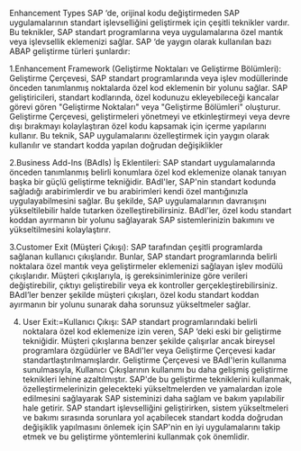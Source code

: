 Enhancement Types
SAP ‘de, orijinal kodu değiştirmeden SAP uygulamalarının standart işlevselliğini geliştirmek için çeşitli teknikler vardır. Bu teknikler, SAP standart programlarına veya uygulamalarına özel mantık veya işlevsellik eklemenizi sağlar. SAP ‘de yaygın olarak kullanılan bazı ABAP geliştirme türleri şunlardır: 

1.Enhancement Framework (Geliştirme Noktaları ve Geliştirme Bölümleri): Geliştirme Çerçevesi, SAP standart programlarında veya işlev modüllerinde önceden tanımlanmış noktalarda özel kod eklemenin bir yolunu sağlar. SAP geliştiricileri, standart kodlarında, özel kodunuzu ekleyebileceği kancalar görevi gören "Geliştirme Noktaları" veya "Geliştirme Bölümleri" oluşturur. Geliştirme Çerçevesi, geliştirmeleri yönetmeyi ve etkinleştirmeyi veya devre dışı bırakmayı kolaylaştıran özel kodu kapsamak için içerme yapılarını kullanır. Bu teknik, SAP uygulamalarını özelleştirmek için yaygın olarak kullanılır ve standart kodda yapılan doğrudan değişiklikler 

2.Business Add-Ins (BAdIs) İş Eklentileri: SAP standart uygulamalarında önceden tanımlanmış belirli konumlara özel kod eklemenize olanak tanıyan başka bir güçlü geliştirme tekniğidir. BAdI'ler, SAP'nin standart kodunda sağladığı arabirimlerdir ve bu arabirimleri kendi özel mantığınızla uygulayabilmesini sağlar. Bu şekilde, SAP uygulamalarının davranışını yükseltilebilir halde tutarken özelleştirebilirsiniz. BAdI'ler, özel kodu standart koddan ayırmanın bir yolunu sağlayarak SAP sistemlerinizin bakımını ve yükseltilmesini kolaylaştırır. 

3.Customer Exit (Müşteri Çıkışı): SAP tarafından çeşitli programlarda sağlanan kullanıcı çıkışlarıdır. Bunlar, SAP standart programlarında belirli noktalara özel mantık veya geliştirmeler eklemenizi sağlayan işlev modülü çıkışlarıdır. Müşteri çıkışlarıyla, iş gereksinimlerinize göre verileri değiştirebilir, çıktıyı geliştirebilir veya ek kontroller gerçekleştirebilirsiniz. BAdI’ler benzer şekilde müşteri çıkışları, özel kodu standart koddan ayırmanın bir yolunu sunarak daha sorunsuz yükseltmeler sağlar. 

4. User Exit:=Kullanıcı Çıkışı: SAP standart programlarındaki belirli noktalara özel kod eklemenize izin veren, SAP ‘deki eski bir geliştirme tekniğidir. Müşteri çıkışlarına benzer şekilde çalışırlar ancak bireysel programlara özgüdürler ve BAdI'ler veya Geliştirme Çerçevesi kadar standartlaştırılmamışlardır. Geliştirme Çerçevesi ve BAdI'lerin kullanıma sunulmasıyla, Kullanıcı Çıkışlarının kullanımı bu daha gelişmiş geliştirme teknikleri lehine azaltılmıştır. SAP'de bu geliştirme tekniklerini kullanmak, özelleştirmelerinizin gelecekteki yükseltmelerden ve yamalardan izole edilmesini sağlayarak SAP sisteminizi daha sağlam ve bakım yapılabilir hale getirir. SAP standart işlevselliğini geliştirirken, sistem yükseltmeleri ve bakımı sırasında sorunlara yol açabilecek standart kodda doğrudan değişiklik yapılmasını önlemek için SAP'nin en iyi uygulamalarını takip etmek ve bu geliştirme yöntemlerini kullanmak çok önemlidir.
